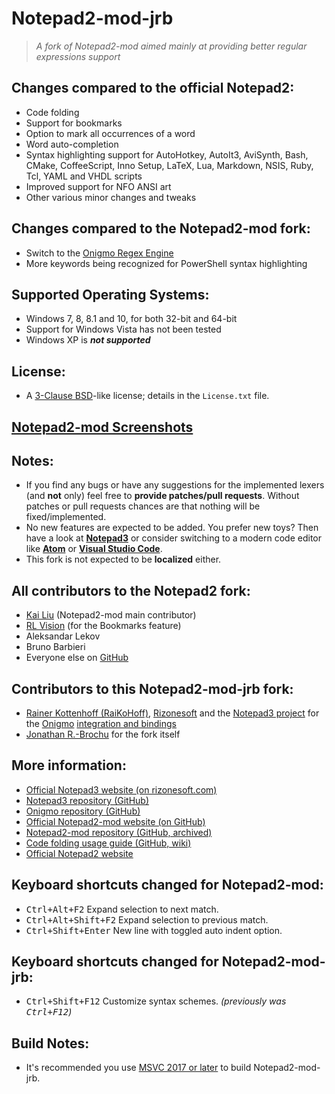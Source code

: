 # Notepad2-mod-jrb

> *A fork of Notepad2-mod aimed mainly at providing better regular expressions support*

## Changes compared to the official Notepad2:

* Code folding
* Support for bookmarks
* Option to mark all occurrences of a word
* Word auto-completion
* Syntax highlighting support for AutoHotkey, AutoIt3, AviSynth, Bash, CMake, CoffeeScript,
  Inno Setup, LaTeX, Lua, Markdown, NSIS, Ruby, Tcl, YAML and VHDL scripts
* Improved support for NFO ANSI art
* Other various minor changes and tweaks

## Changes compared to the Notepad2-mod fork:

* Switch to the [Onigmo Regex Engine](https://github.com/k-takata/Onigmo)
* More keywords being recognized for PowerShell syntax highlighting

## Supported Operating Systems:

* Windows 7, 8, 8.1 and 10, for both 32-bit and 64-bit
* Support for Windows Vista has not been tested
* Windows XP is **_not supported_**

## License:

* A [3-Clause BSD](https://opensource.org/licenses/BSD-3-Clause)-like license; details in the `License.txt` file.

## [Notepad2-mod Screenshots](https://xhmikosr.github.io/notepad2-mod/screenshots)

## Notes:

* If you find any bugs or have any suggestions for the implemented lexers (and **not** only)
  feel free to **provide patches/pull requests**. Without patches or pull requests chances are
  that nothing will be fixed/implemented.
* No new features are expected to be added. You prefer new toys? Then have a look at
  **[Notepad3](https://github.com/rizonesoft/Notepad3)** or consider switching to a modern
  code editor like **[Atom](https://atom.io)** or **[Visual Studio Code](https://code.visualstudio.com)**.
* This fork is not expected to be **localized** either.

## All contributors to the Notepad2 fork:

* [Kai Liu](http://code.kliu.org/misc/notepad2/) (Notepad2-mod main contributor)
* [RL Vision](http://www.rlvision.com/notepad2/about.asp) (for the Bookmarks feature)
* Aleksandar Lekov
* Bruno Barbieri
* Everyone else on [GitHub](https://github.com/XhmikosR/notepad2-mod/graphs/contributors)

## Contributors to this Notepad2-mod-jrb fork:

* [Rainer Kottenhoff (RaiKoHoff)](https://github.com/RaiKoHoff), [Rizonesoft](https://www.rizonesoft.com) and the [Notepad3 project](https://github.com/rizonesoft/Notepad3) for the
  [Onigmo](https://github.com/k-takata/Onigmo) [integration and bindings](https://github.com/rizonesoft/Notepad3/commit/85531cae8e2037eac9d60196facda18232d70479)
* [Jonathan R.-Brochu](https://github.com/johnwait) for the fork itself

## More information:

* [Official Notepad3 website (on rizonesoft.com)](https://www.rizonesoft.com/downloads/notepad3/)
* [Notepad3 repository (GitHub)](https://github.com/rizonesoft/Notepad3/)
* [Onigmo repository (GitHub)](https://github.com/k-takata/Onigmo/)
* [Official Notepad2-mod website (on GitHub)](https://xhmikosr.github.io/notepad2-mod/)
* [Notepad2-mod repository (GitHub, archived)](https://github.com/XhmikosR/notepad2-mod/)
* [Code folding usage guide (GitHub, wiki)](https://github.com/XhmikosR/notepad2-mod/wiki/Code-Folding-Usage)
* [Official Notepad2 website](http://www.flos-freeware.ch/notepad2.html)

## Keyboard shortcuts changed for Notepad2-mod:

* <kbd>Ctrl+Alt+F2</kbd>       Expand selection to next match.
* <kbd>Ctrl+Alt+Shift+F2</kbd> Expand selection to previous match.
* <kbd>Ctrl+Shift+Enter</kbd>  New line with toggled auto indent option.

## Keyboard shortcuts changed for Notepad2-mod-jrb:

* <kbd>Ctrl+Shift+F12</kbd>    Customize syntax schemes. *(previously was <kbd>Ctrl+F12</kbd>)*

## Build Notes:

* It's recommended you use [MSVC 2017 or later](https://visualstudio.microsoft.com/vs/whatsnew) to build Notepad2-mod-jrb.
